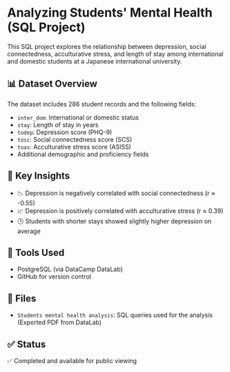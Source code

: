 # Analyzing Students' Mental Health (SQL Project)

This SQL project explores the relationship between depression, social connectedness, acculturative stress, and length of stay among international and domestic students at a Japanese international university.

## 📊 Dataset Overview
The dataset includes 286 student records and the following fields:
- `inter_dom`: International or domestic status
- `stay`: Length of stay in years
- `todep`: Depression score (PHQ-9)
- `tosc`: Social connectedness score (SCS)
- `toas`: Acculturative stress score (ASISS)
- Additional demographic and proficiency fields

## 🧠 Key Insights
- 📉 Depression is negatively correlated with social connectedness (r ≈ -0.55)
- 📈 Depression is positively correlated with acculturative stress (r ≈ 0.39)
- 🕒 Students with shorter stays showed slightly higher depression on average

## 🔧 Tools Used
- PostgreSQL (via DataCamp DataLab)
- GitHub for version control

## 📁 Files
- `Students mental health analysis`: SQL queries used for the analysis (Exported PDF from DataLab)

## ✅ Status
✅ Completed and available for public viewing
